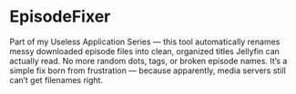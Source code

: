 # EpisodeFixer
Part of my Useless Application Series — this tool automatically renames messy downloaded episode files into clean, organized titles Jellyfin can actually read. No more random dots, tags, or broken episode names. It’s a simple fix born from frustration — because apparently, media servers still can’t get filenames right.

